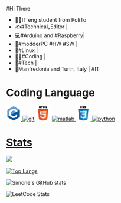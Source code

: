 #Hi There

* 👨‍🎓IT eng student from PoliTo
* ✍#Technical_Editor |
* 💻#Arduino and #Raspberry|
* 📀#modderPC #HW #SW |
* 🐧#Linux |
* 👨‍💻#Coding |
* 🚦#Tech | 
* 🍕Manfredonia and Turin, Italy | #IT

# Coding Language

<p align="left">
<a href="https://www.cprogramming.com/" target="_blank" rel="noreferrer"> <img src="https://raw.githubusercontent.com/devicons/devicon/master/icons/c/c-original.svg" alt="c" width="40" height="40"/> </a>
<a href="https://git-scm.com/" target="_blank" rel="noreferrer"> <img src="https://www.vectorlogo.zone/logos/git-scm/git-scm-icon.svg" alt="git" width="40" height="40"/></a>
<a href="https://www.w3.org/html/" target="_blank" rel="noreferrer"> <img src="https://raw.githubusercontent.com/devicons/devicon/master/icons/html5/html5-original-wordmark.svg" alt="html5" width="40" height="40"/></a> 
<a href="https://www.mathworks.com/" target="_blank" rel="noreferrer"> <img src="https://upload.wikimedia.org/wikipedia/commons/2/21/Matlab_Logo.png" alt="matlab" width="40" height="40"/> </a> <a href="https://www.mongodb.com/" target="_blank" rel="noreferrer"></a>
<a href="https://www.w3schools.com/css/" target="_blank" rel="noreferrer"> <img src="https://raw.githubusercontent.com/devicons/devicon/master/icons/css3/css3-original-wordmark.svg" alt="css3" width="40" height="40"/>
<a href="https://www.python.org/" target="_blank" rel="noreferrer"> <img src="https://upload.wikimedia.org/wikipedia/commons/thumb/c/c3/Python-logo-notext.svg/110px-Python-logo-notext.svg.png" alt="python" width="40" height="40"/>
</p>
  
# Stats

![](https://komarev.com/ghpvc/?username=simoneMoreWare&color=dc143c)

[![Top Langs](https://github-readme-stats.vercel.app/api/top-langs/?username=simoneMoreWare&layout=compact)](https://github.com/anuraghazra/github-readme-stats)

![Simone's GitHub stats](https://github-readme-stats.vercel.app/api?username=simoneMoreWare&show_icons=true&theme=radical)

![LeetCode Stats](https://leetcard.jacoblin.cool/candidosimone598?theme=dark&font=El%20Messiri)
